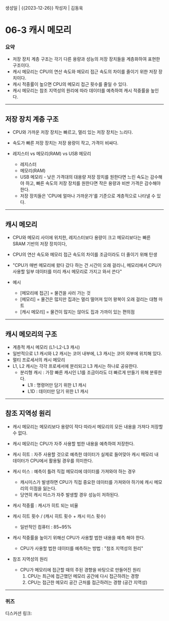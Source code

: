 생성일 | {{2023-12-26}}
작성자 | 김동욱
# 06-3 캐시 메모리

### 요약
- 저장 장치 계층 구조는 각기 다른 용량과 성능의 저장 장치들을 계층화하여 표현한 구조이다.  
- 캐시 메모리는 CPU의 연산 속도와 메모리 접근 속도의 차이를 줄이기 위한 저장 장치이다.  
- 캐시 적중률이 높으면 CPU의 메모리 접근 횟수를 줄일 수 있다.  
- 캐시 메모리는 참조 지역성의 원리에 따라 데이터를 예측하여 캐시 적중률을 높인다.

---
## 저장 장치 계층 구조  
  
- CPU와 가까운 저장 장치는 빠르고, 멀리 있는 저장 장치는 느리다.  
- 속도가 빠른 저장 장치는 저장 용량이 작고, 가격이 비싸다.  
  
- 레지스터 vs 메모리(RAM) vs USB 메모리  
  - 레지스터  
  - 메모리(RAM)   
  - USB 메모리 - 낮은 가격대의 대용량 저장 장치를 원한다면 느린 속도는 감수해야 하고, 빠른 속도의 저장 장치를 원한다면 작은 용량과 비싼 가격은 감수해야 한다.  
  -  저장 장치들은 'CPU에 얼마나 가까운가'를 기준으로 계층적으로 나타낼 수 있다.  
  
---  
## 캐시 메모리  
  
- CPU와 메모리 사이에 위치한, 레지스터보다 용량이 크고 메모리보다는 빠른 SRAM 기반의 저장 장치이다,  
- CPU의 연산 속도와 메모리 접근 속도의 차이를 조금이라도 더 줄이기 위해 탄생  
- "CPU가 매번 메모리에 왔다 갔다 하는 건 시간이 오래 걸리니, 메모리에서 CPU가 사용할 일부 데이터를 미리 캐시 메모리로 가지고 와서 쓴다"  
  
- 예시  
  - [메모리에 접근] = 물건을 사러 가는 것  
  - [메모리] = 물건은 많지만 집과는 멀리 떨어져 있어 왕복이 오래 걸리는 대형 마트  
  - [캐시 메모리] = 물건이 많지는 않아도 집과 가까이 있는 편의점  
----  
## 캐시 메모리의 구조  

- 계층적 캐시 메모리 (L1-L2-L3 캐시)  
- 일반적으로 L1 캐시와 L2 캐시는 코어 내부에, L3 캐시는 코어 외부에 위치해 있다.   
- 멀티 프로세서의 캐시 메모리   
- L1, L2 캐시는 각각 프로세서에 분리되고 L3 캐시는 하나로 공유한다.  
  - 분리형 캐시 : 가장 빠른 캐시인 L1를 조금이라도 더 빠르게 만들기 위해 분류한다.  
    - L1I : 명령어만 담기 위한 L1 캐시  
    - L1D : 데이터만 담기 위한 L1 캐시  
---  
## 참조 지역성 원리  

- 캐시 메모리는 메모리보다 용량이 작다 따라서 메모리의 모든 내용을 가져다 저장할 수 없다.  

- 캐시 메모리는 CPU가 자주 사용할 법한 내용을 예측하여 저장한다.  

- 캐시 히트 : 자주 사용할 것으로 예측한 데이터가 실제로 들어맞아 캐시 메모리 내 데이터가 CPU에서 활용될 경우를 의미한다.  

- 캐시 미스 : 예측이 틀려 직접 메모리에 데이터를 가져와야 하는 경우
	- 캐시미스가 발생하면 CPU가 직접 중요한 데이터를 가져와야 하기에 캐시 메모리의 이점을 잃는다. 
	- 당연히 캐시 미스가 자주 발생할 경우 성능이 저하된다.  
  
- 캐시 적중률 : 캐시가 히트 되는 비율

- 캐시 히트 횟수 / (캐시 히트 횟수 + 캐시 미스 횟수)  
	-  일반적인 컴퓨터 : 85~95%  
  
- 캐시 적중률을 높이기 위해선 CPU가 사용할 법한 내용을 예측 해야 한다.
	- CPU가 사용할 법한 데이터를 예측하는 방법 : "참조 지역성의 원리"  
  
- 참조 지역성의 원리  
	- CPU가 메모리에 접근할 때의 주된 경향을 바탕으로 만들어진 원리  
		1. CPU는 최근에 접근했던 메모리 공간에 다시 접근하려는 경향    
		2. CPU는 접근한 메모리 공간 근처를 접근하려는 경향 (공간 지역성)
----
### 퀴즈

디스커션 링크:
